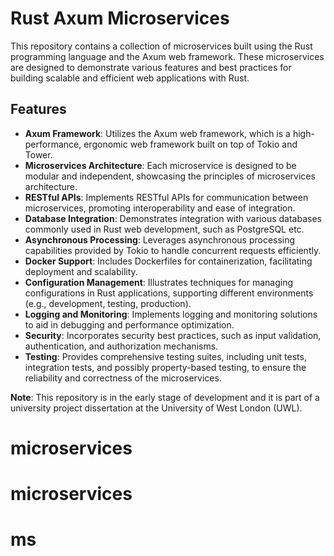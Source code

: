 # Rust Axum Microservices

This repository contains a collection of microservices built using the Rust programming language and the Axum web framework. These microservices are designed to demonstrate various features and best practices for building scalable and efficient web applications with Rust.

## Features

- **Axum Framework**: Utilizes the Axum web framework, which is a high-performance, ergonomic web framework built on top of Tokio and Tower.
- **Microservices Architecture**: Each microservice is designed to be modular and independent, showcasing the principles of microservices architecture.
- **RESTful APIs**: Implements RESTful APIs for communication between microservices, promoting interoperability and ease of integration.
- **Database Integration**: Demonstrates integration with various databases commonly used in Rust web development, such as PostgreSQL etc.
- **Asynchronous Processing**: Leverages asynchronous processing capabilities provided by Tokio to handle concurrent requests efficiently.
- **Docker Support**: Includes Dockerfiles for containerization, facilitating deployment and scalability.
- **Configuration Management**: Illustrates techniques for managing configurations in Rust applications, supporting different environments (e.g., development, testing, production).
- **Logging and Monitoring**: Implements logging and monitoring solutions to aid in debugging and performance optimization.
- **Security**: Incorporates security best practices, such as input validation, authentication, and authorization mechanisms.
- **Testing**: Provides comprehensive testing suites, including unit tests, integration tests, and possibly property-based testing, to ensure the reliability and correctness of the microservices.

**Note**: This repository is in the early stage of development and it is part of a university project dissertation at the University of West London (UWL).
# microservices
# microservices
# ms
